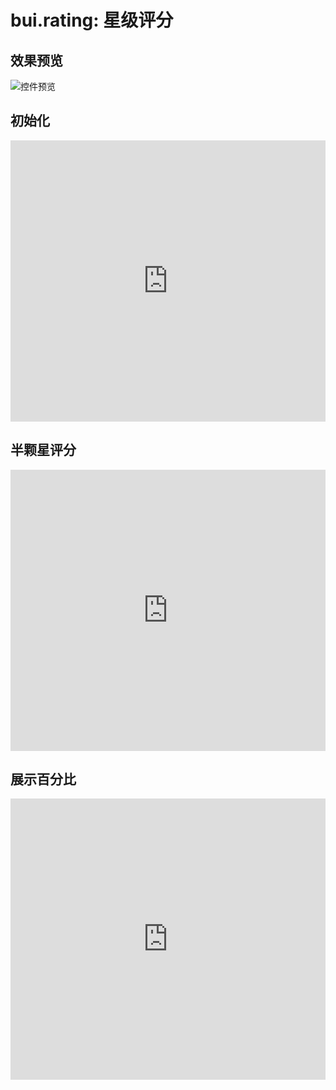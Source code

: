 # bui.rating: 星级评分


## 效果预览
![控件预览](http://www.easybui.com/static/images/controls/bui-rating_low.gif)

## 初始化

<iframe width="100%" height="450" src="https://code.hcharts.cn/easybui/FNHLwg/share/result,js,html,css" allowfullscreen="allowfullscreen" frameborder="0"></iframe>

## 半颗星评分

<iframe width="100%" height="450" src="https://code.hcharts.cn/easybui/FNHLwg/2/share/result,js,html,css" allowfullscreen="allowfullscreen" frameborder="0"></iframe>

## 展示百分比

<iframe width="100%" height="450" src="https://code.hcharts.cn/easybui/FNHLwg/1/share/result,js,html,css" allowfullscreen="allowfullscreen" frameborder="0"></iframe>
